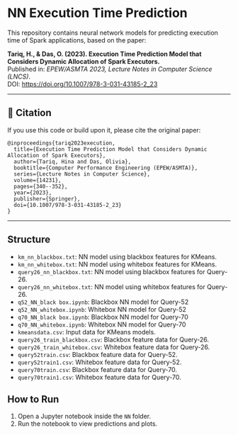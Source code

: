 # NN Execution Time Prediction

This repository contains neural network models for predicting execution time of Spark applications, based on the paper:

**Tariq, H., & Das, O. (2023). Execution Time Prediction Model that Considers Dynamic Allocation of Spark Executors.**  
Published in: *EPEW/ASMTA 2023, Lecture Notes in Computer Science (LNCS)*.  
DOI: https://doi.org/10.1007/978-3-031-43185-2_23

---

## 📢 Citation

If you use this code or build upon it, please cite the original paper:

```
@inproceedings{tariq2023execution,
  title={Execution Time Prediction Model that Considers Dynamic Allocation of Spark Executors},
  author={Tariq, Hina and Das, Olivia},
  booktitle={Computer Performance Engineering (EPEW/ASMTA)},
  series={Lecture Notes in Computer Science},
  volume={14231},
  pages={340--352},
  year={2023},
  publisher={Springer},
  doi={10.1007/978-3-031-43185-2_23}
}
```

---

## Structure

- `km_nn_blackbox.txt`: NN model using blackbox features for KMeans.
- `km_nn_whitebox.txt`: NN model using whitebox features for KMeans.
- `query26_nn_blackbox.txt`: NN model using blackbox features for Query-26.
- `query26_nn_whitebox.txt`: NN model using whitebox features for Query-26.
- `q52_NN_black box.ipynb`: Blackbox NN model for Query-52
- `q52_NN_whitebox.ipynb`: Whitebox NN model for Query-52
- `q70_NN_black box.ipynb`: Blackbox NN model for Query-70
- `q70_NN_whitebox.ipynb`: Whitebox NN model for Query-70
- `kmeansdata.csv`: Input data for KMeans models.
- `query26_train_blackbox.csv`: Blackbox feature data for Query-26.
- `query26_train_whitebox.csv`: Whitebox feature data for Query-26.
- `query52train.csv`: Blackbox feature data for Query-52.
- `query52train1.csv`: Whitebox feature data for Query-52.
- `query70train.csv`: Blackbox feature data for Query-70.
- `query70train1.csv`: Whitebox feature data for Query-70.


## How to Run

1. Open a Jupyter notebook inside the `NN` folder.
2. Run the notebook to view predictions and plots.


